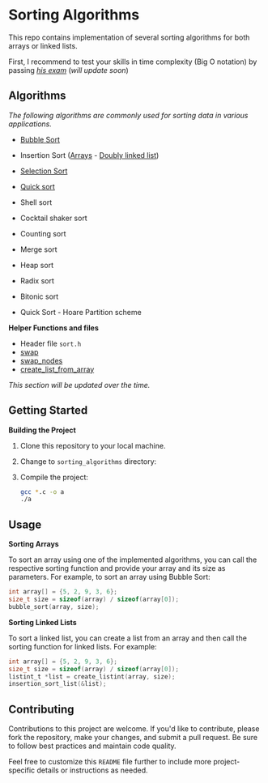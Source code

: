 # Sorting Algorithms

This repo contains implementation of several sorting algorithms for both arrays or linked lists.

First, I recommend to test your skills in time complexity (Big O notation) by passing [*his exam*]() (*will update soon*)

## Algorithms
*The following algorithms are commonly used for sorting data in various applications.*

- [Bubble Sort](./bubble_sort.c)

- Insertion Sort ([Arrays](./insertion_sort.c) -  [Doubly linked list](./insertion_sort_list.c))

- [Selection Sort](./selection_sort.c)

- [Quick sort](./quick_sort.c)
- Shell sort 
- Cocktail shaker sort
- Counting sort
- Merge sort
- Heap sort
- Radix sort
- Bitonic sort
- Quick Sort - Hoare Partition scheme

**Helper Functions and files**
- Header file `sort.h`
- [swap](./swap.c)
- [swap_nodes](./swap_nodes.c)
- [create_list_from_array](./create_list_from_array.c)

*This section will be updated over the time.*

## Getting Started

**Building the Project**

1. Clone this repository to your local machine.

1. Change to `sorting_algorithms` directory:

1. Compile the project:

    ```bash
    gcc *.c -o a
    ./a 
    ```

## Usage
**Sorting Arrays**

To sort an array using one of the implemented algorithms, you can call the respective sorting function and provide your array and its size as parameters. For example, to sort an array using Bubble Sort:

```c
int array[] = {5, 2, 9, 3, 6};
size_t size = sizeof(array) / sizeof(array[0]);
bubble_sort(array, size);
```
**Sorting Linked Lists**

To sort a linked list, you can create a list from an array and then call the sorting function for linked lists. For example:

```c
int array[] = {5, 2, 9, 3, 6};
size_t size = sizeof(array) / sizeof(array[0]);
listint_t *list = create_listint(array, size);
insertion_sort_list(&list);
```

## Contributing
Contributions to this project are welcome. If you'd like to contribute, please fork the repository, make your changes, and submit a pull request. Be sure to follow best practices and maintain code quality.

Feel free to customize this `README` file further to include more project-specific details or instructions as needed.